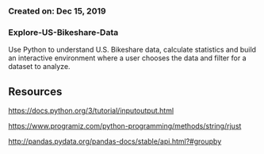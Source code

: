 ### Created on:	Dec 15, 2019


### Explore-US-Bikeshare-Data

Use Python to understand U.S. Bikeshare data, calculate statistics and build an interactive environment where a user chooses the data and filter for a dataset to analyze.

## Resources
https://docs.python.org/3/tutorial/inputoutput.html

https://www.programiz.com/python-programming/methods/string/rjust

http://pandas.pydata.org/pandas-docs/stable/api.html?#groupby
